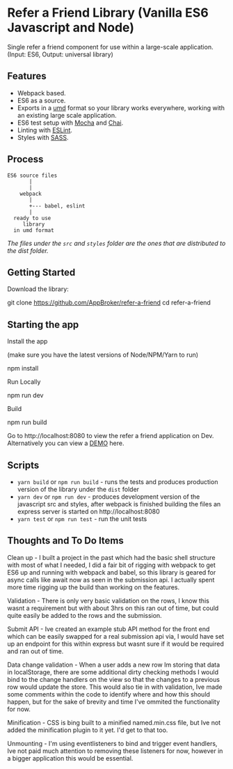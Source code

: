 # Refer a Friend Library (Vanilla ES6 Javascript and Node)

Single refer a friend component for use within a large-scale application.   (Input: ES6, Output: universal library)

## Features

* Webpack based.
* ES6 as a source.
* Exports in a [umd](https://github.com/umdjs/umd) format so your library works everywhere, working with an existing large scale application.
* ES6 test setup with [Mocha](http://mochajs.org/) and [Chai](http://chaijs.com/).
* Linting with [ESLint](http://eslint.org/).
* Styles with [SASS](https://sass-lang.com/).

## Process

```
ES6 source files
       |
       |
    webpack
       |
       +--- babel, eslint
       |
  ready to use
     library
  in umd format
```

*The files under the `src` and `styles` folder are the ones that are distributed to the dist folder.*

## Getting Started
Download the library:

git clone https://github.com/AppBroker/refer-a-friend
cd refer-a-friend

## Starting the app
Install the app

(make sure you have the latest versions of Node/NPM/Yarn to run)

npm install


Run Locally


npm run dev


Build


npm run build


Go to http://localhost:8080 to view the refer a friend application on Dev. Alternatively you can view a [DEMO](https://refer-a-friend.eu-gb.mybluemix.net) here.

## Scripts

* `yarn build` or `npm run build` - runs the tests and produces production version of the library under the `dist` folder
* `yarn dev` or `npm run dev` - produces development version of the javascript src and styles, after webpack is finished building the files an express server is started on http://localhost:8080
* `yarn test` or `npm run test` - run the unit tests

## Thoughts and To Do Items
Clean up - I built a project in the past which had the basic shell structure with most of what I needed, I did a fair bit of rigging with webpack to get ES6 up and running with webpack and babel, so this library is geared for async calls like await now as seen in the submission api. I actually spent more time rigging up the build than working on the features.

Validation - There is only very basic validation on the rows, I know this wasnt a requirement but with about 3hrs on this ran out of time, but could quite easily be added to the rows and the submission.

Submit API - Ive created an example stub API method for the front end which can be easily swapped for a real submission api via, I would have set up an endpoint for this within express but wasnt sure if it would be required and ran out of time. 

Data change validation - When a user adds a new row Im storing that data in localStorage, there are some additional dirty checking methods I would bind to the change handlers on the view so that the changes to a previous row would update the store. This would also tie in with validation, Ive made some comments within the code to identify where and how this should happen, but for the sake of brevity and time I've ommited the functionality for now.

Minification - CSS is bing built to a minified named.min.css file, but Ive not added the minification plugin to it yet. I'd get to that too.

Unmounting - I'm using eventlisteners to bind and trigger event handlers, Ive not paid much attention to removing these listeners for now, however in a bigger application this would be essential.


